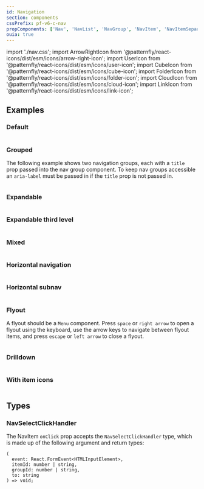 ```yaml
---
id: Navigation
section: components
cssPrefix: pf-v6-c-nav
propComponents: ['Nav', 'NavList', 'NavGroup', 'NavItem', 'NavItemSeparator', 'NavExpandable']
ouia: true
---
```


import './nav.css';
import ArrowRightIcon from '@patternfly/react-icons/dist/esm/icons/arrow-right-icon';
import UserIcon from '@patternfly/react-icons/dist/esm/icons/user-icon';
import CubeIcon from '@patternfly/react-icons/dist/esm/icons/cube-icon';
import FolderIcon from '@patternfly/react-icons/dist/esm/icons/folder-icon';
import CloudIcon from '@patternfly/react-icons/dist/esm/icons/cloud-icon';
import LinkIcon from '@patternfly/react-icons/dist/esm/icons/link-icon';

## Examples

### Default

```ts file="./NavDefault.tsx"

```

### Grouped

The following example shows two navigation groups, each with a `title` prop passed into the nav group component. To keep nav groups accessible an `aria-label` must be passed in if the `title` prop is not passed in.

```ts file="./NavGrouped.tsx"

```

### Expandable

```ts file="./NavExpandable.tsx"

```

### Expandable third level

```ts file="./NavExpandableThirdLevel.tsx"

```

### Mixed

```ts file="./NavMixed.tsx"

```

### Horizontal navigation

```ts file="./NavHorizontalNav.tsx"

```

### Horizontal subnav

```ts file="./NavHorizontalSubNav.tsx"

```

### Flyout

A flyout should be a `Menu` component. Press `space` or `right arrow` to open a flyout using the keyboard, use the arrow keys to navigate between flyout items, and press `escape` or `left arrow` to close a flyout.

```ts file="./NavFlyout.tsx"

```

### Drilldown

```ts file="./NavDrilldown.tsx"

```

### With item icons

```ts file="./NavIcons.tsx"

```


## Types

### NavSelectClickHandler

The NavItem `onClick` prop accepts the `NavSelectClickHandler` type, which is made up of the following argument and return types:

```noLive
(
  event: React.FormEvent<HTMLInputElement>,
  itemId: number | string,
  groupId: number | string,
  to: string
) => void;
```
